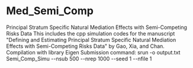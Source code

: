 # Med_Semi_Comp
Principal Stratum Specific Natural Mediation Effects with Semi-Competing Risks Data
This includes the cpp simulation codes for the manuscript "Defining and Estimating Principal Stratum Specific Natural Mediation Effects with Semi-Competing Risks Data" by Gao, Xia, and Chan.
  Compilation with library Eigen
  Submission command: srun -o output.txt Semi_Comp_Simu --nsub 500 --nrep 1000 --seed 1 --nfile 1

